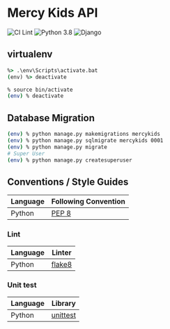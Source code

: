 # Mercy Kids API
![CI Lint](https://github.com/mercy-project/mercy-kids-django/workflows/Lint/badge.svg)
![Python 3.8](https://img.shields.io/badge/Python-3.8-blue.svg?logo=python)
![Django](https://img.shields.io/badge/Django-3.1.5-yellowgreen.svg?logo=django)

## virtualenv
```bat
%> .\env\Scripts\activate.bat
(env) %> deactivate
```
```bash
% source bin/activate
(env) % deactivate
```

## Database Migration
```bash
(env) % python manage.py makemigrations mercykids
(env) % python manage.py sqlmigrate mercykids 0001
(env) % python manage.py migrate
# Super User
(env) % python manage.py createsuperuser
```

## Conventions / Style Guides
| Language | Following Convention |
| -------- | -------------------- |
| Python   | [PEP 8](https://www.python.org/dev/peps/pep-0008/) |

### Lint
| Language | Linter |
| -------- | ------ |
| Python   | [flake8](http://flake8.pycqa.org) |

### Unit test
| Language | Library |
| -------- | ------- |
| Python   | [unittest](https://docs.python.org/3/library/unittest.html) |